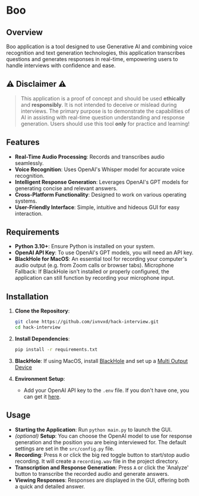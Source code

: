 # Boo

## Overview

Boo application is a tool designed to use Generative AI and combining voice recognition and text generation technologies, this application transcribes questions and generates responses in real-time, empowering users to handle interviews with confidence and ease.

## ⚠️ Disclaimer ⚠️

> This application is a proof of concept and should be used **ethically** and **responsibly**. It is not intended to deceive or mislead during interviews. The primary purpose is to demonstrate the capabilities of AI in assisting with real-time question understanding and response generation. Users should use this tool **only** for practice and learning!

## Features

- **Real-Time Audio Processing**: Records and transcribes audio seamlessly.
- **Voice Recognition**: Uses OpenAI's Whisper model for accurate voice recognition.
- **Intelligent Response Generation**: Leverages OpenAI's GPT models for generating concise and relevant answers.
- **Cross-Platform Functionality**: Designed to work on various operating systems.
- **User-Friendly Interface**: Simple, intuitive and hideous GUI for easy interaction.

## Requirements

- **Python 3.10+**: Ensure Python is installed on your system.
- **OpenAI API Key**: To use OpenAI's GPT models, you will need an API key.
- **BlackHole for MacOS**: An essential tool for recording your computer's audio output (e.g. from Zoom calls or browser tabs). Microphone Fallback: If BlackHole isn't installed or properly configured, the application can still function by recording your microphone input.

## Installation

1. **Clone the Repository**:

   ```sh
   git clone https://github.com/ivnvxd/hack-interview.git
   cd hack-interview
   ```

2. **Install Dependencies**:

   ```sh
   pip install -r requirements.txt
   ```

3. **BlackHole**: If using MacOS, install [BlackHole](https://github.com/ExistentialAudio/BlackHole) and set up a [Multi Output Device](https://github.com/ExistentialAudio/BlackHole/wiki/Multi-Output-Device)

4. **Environment Setup**:
   - Add your OpenAI API key to the `.env` file. If you don't have one, you can get it [here](https://platform.openai.com/api-keys).

## Usage

- **Starting the Application**: Run `python main.py` to launch the GUI.
- *(optional)* **Setup**: You can choose the OpenAI model to use for response generation and the position you are being interviewed for. The default settings are set in the `src/config.py` file.
- **Recording**: Press `R` or click the big red toggle button to start/stop audio recording. It will create a `recording.wav` file in the project directory.
- **Transcription and Response Generation**: Press `A` or click the 'Analyze' button to transcribe the recorded audio and generate answers.
- **Viewing Responses**: Responses are displayed in the GUI, offering both a quick and detailed answer.
